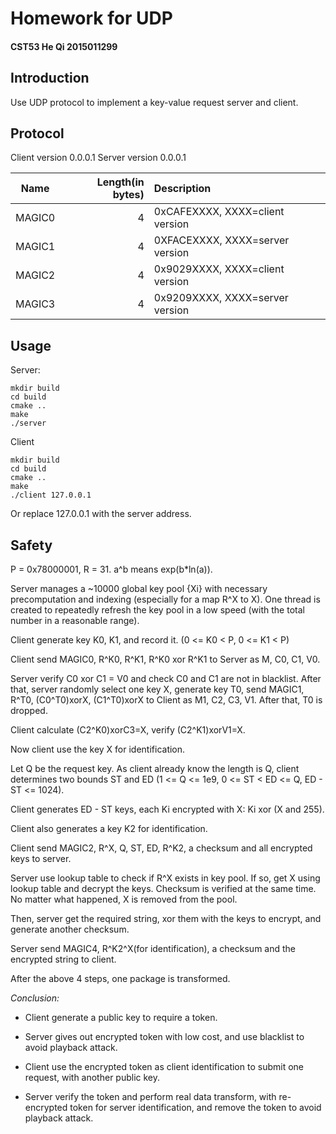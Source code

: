 # Homework for UDP

#### CST53 He Qi 2015011299

## Introduction

Use UDP protocol to implement a key-value request server and client.

## Protocol

Client version 0.0.0.1
Server version 0.0.0.1

|Name|Length(in bytes)|Description|
|:-:|--:|:--|
|MAGIC0|4|0xCAFEXXXX, XXXX=client version|
|MAGIC1|4|0XFACEXXXX, XXXX=server version|
|MAGIC2|4|0x9029XXXX, XXXX=client version|
|MAGIC3|4|0x9209XXXX, XXXX=server version|

## Usage

Server:

	mkdir build
	cd build
	cmake ..
	make
	./server

Client

	mkdir build
	cd build
	cmake ..
	make
	./client 127.0.0.1

Or replace 127.0.0.1 with the server address.

## Safety

P = 0x78000001, R = 31. a^b means exp(b\*ln(a)).

Server manages a ~10000 global key pool {Xi} with necessary precomputation and indexing (especially for a map R^X to X). One thread is created to repeatedly refresh the key pool in a low speed (with the total number in a reasonable range).

Client generate key K0, K1, and record it. (0 <= K0 < P, 0 <= K1 < P)

Client send MAGIC0, R^K0, R^K1, R^K0 xor R^K1 to Server as M, C0, C1, V0.

Server verify C0 xor C1 = V0 and check C0 and C1 are not in blacklist. After that, server randomly select one key X, generate key T0, send MAGIC1, R^T0, (C0^T0)xorX, (C1^T0)xorX to Client as M1, C2, C3, V1. After that, T0 is dropped.

Client calculate (C2^K0)xorC3=X, verify (C2^K1)xorV1=X. 

Now client use the key X for identification.

Let Q be the request key. As client already know the length is Q, client determines two bounds ST and ED (1 <= Q <= 1e9, 0 <= ST < ED <= Q, ED - ST <= 1024).

Client generates ED - ST keys, each Ki encrypted with X: Ki xor (X and 255).

Client also generates a key K2 for identification.

Client send MAGIC2, R^X, Q, ST, ED, R^K2, a checksum and all encrypted keys to server.

Server use lookup table to check if R^X exists in key pool. If so, get X using lookup table and decrypt the keys. Checksum is verified at the same time. No matter what happened, X is removed from the pool.

Then, server get the required string, xor them with the keys to encrypt, and generate another checksum.

Server send MAGIC4, R^K2^X(for identification), a checksum and the encrypted string to client.

After the above 4 steps, one package is transformed.

*Conclusion:*

+ Client generate a public key to require a token.

+ Server gives out encrypted token with low cost, and use blacklist to avoid playback attack.

+ Client use the encrypted token as client identification to submit one request, with another public key.

+ Server verify the token and perform real data transform, with re-encrypted token for server identification, and remove the token to avoid playback attack.
